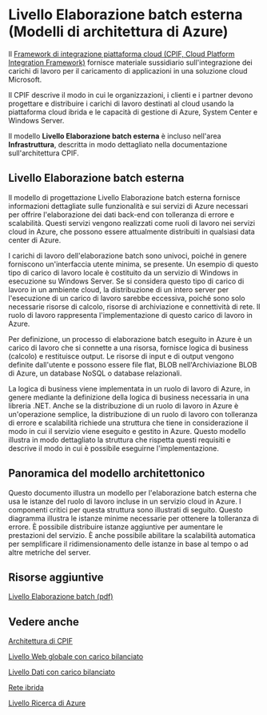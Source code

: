 ﻿<properties 
   pageTitle="Livello Elaborazione batch esterna (Modelli di architettura di Azure)" 
   description="Il modello Livello Elaborazione batch esterna è incluso nell'area Infrastruttura, descritta in modo dettagliato nella documentazione sull'architettura CPIF." 
   services="" 
   documentationCenter="" 
   authors="arynes" 
   manager="fredhar" 
   editor=""/>

<tags
   ms.service="cloud-services"
   ms.devlang="multiple"
   ms.topic="article"
   ms.tgt_pltfrm="na"
   ms.workload="multiple" 
   ms.date="03/25/2015"
   ms.author="arynes"/>

# Livello Elaborazione batch esterna (Modelli di architettura di Azure)

Il [Framework di integrazione piattaforma cloud (CPIF, Cloud Platform Integration Framework)](azure-architectures-cpif-overview.md) fornisce materiale sussidiario sull'integrazione dei carichi di lavoro per il caricamento di applicazioni in una soluzione cloud Microsoft.  

Il CPIF descrive il modo in cui le organizzazioni, i clienti e i partner devono progettare e distribuire i carichi di lavoro destinati al cloud usando la piattaforma cloud ibrida e le capacità di gestione di Azure, System Center e Windows Server. 

Il modello **Livello Elaborazione batch esterna** è incluso nell'area **Infrastruttura**, descritta in modo dettagliato nella documentazione sull'architettura CPIF. 

##  Livello Elaborazione batch esterna

Il modello di progettazione Livello Elaborazione batch esterna fornisce informazioni dettagliate sulle funzionalità e sui servizi di Azure necessari per offrire l'elaborazione dei dati back-end con tolleranza di errore e scalabilità.  Questi servizi vengono realizzati come ruoli di lavoro nei servizi cloud in Azure, che possono essere attualmente distribuiti in qualsiasi data center di Azure.   

I carichi di lavoro dell'elaborazione batch sono univoci, poiché in genere forniscono un'interfaccia utente minima, se presente.  Un esempio di questo tipo di carico di lavoro locale è costituito da un servizio di Windows in esecuzione su Windows Server.  Se si considera questo tipo di carico di lavoro in un ambiente cloud, la distribuzione di un intero server per l'esecuzione di un carico di lavoro sarebbe eccessiva, poiché sono solo necessarie risorse di calcolo, risorse di archiviazione e connettività di rete.  Il ruolo di lavoro rappresenta l'implementazione di questo carico di lavoro in Azure. 

Per definizione, un processo di elaborazione batch eseguito in Azure è un carico di lavoro che si connette a una risorsa, fornisce logica di business (calcolo) e restituisce output.  Le risorse di input e di output vengono definite dall'utente e possono essere file flat, BLOB nell'Archiviazione BLOB di Azure, un database NoSQL o database relazionali.   

La logica di business viene implementata in un ruolo di lavoro di Azure, in genere mediante la definizione della logica di business necessaria in una libreria .NET.  Anche se la distribuzione di un ruolo di lavoro in Azure è un'operazione semplice, la distribuzione di un ruolo di lavoro con tolleranza di errore e scalabilità richiede una struttura che tiene in considerazione il modo in cui il servizio viene eseguito e gestito in Azure.  Questo modello illustra in modo dettagliato la struttura che rispetta questi requisiti e descrive il modo in cui è possibile eseguirne l'implementazione. 

## Panoramica del modello architettonico 

Questo documento illustra un modello per l'elaborazione batch esterna che usa le istanze del ruolo di lavoro incluse in un servizio cloud in Azure.  I componenti critici per questa struttura sono illustrati di seguito.  Questo diagramma illustra le istanze minime necessarie per ottenere la tolleranza di errore.  È possibile distribuire istanze aggiuntive per aumentare le prestazioni del servizio.  È anche possibile abilitare la scalabilità automatica per semplificare il ridimensionamento delle istanze in base al tempo o ad altre metriche del server. 

##  Risorse aggiuntive
[Livello Elaborazione batch (pdf)](https://gallery.technet.microsoft.com/Cloud-Platform-Integration-0bc3f8b1)

## Vedere anche
[Architettura di CPIF](https://gallery.technet.microsoft.com/Cloud-Platform-Integration-bd1e434a) 

[Livello Web globale con carico bilanciato](https://gallery.technet.microsoft.com/Cloud-Platform-Integration-2c3c663a) 

[Livello Dati con carico bilanciato](https://gallery.technet.microsoft.com/Cloud-Platform-Integration-dfb09e41)

[Rete ibrida](https://gallery.technet.microsoft.com/Cloud-Platform-Integration-5e401f38)

[Livello Ricerca di Azure](https://gallery.technet.microsoft.com/Cloud-Platform-Integration-e581d65d) 


<!--HONumber=52-->